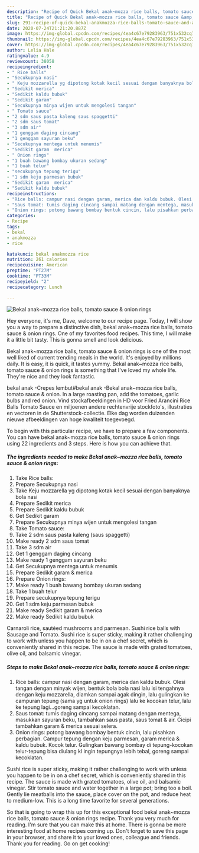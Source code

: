 ```yaml
---
description: "Recipe of Quick Bekal anak~mozza rice balls, tomato sauce &amp;amp; onion rings"
title: "Recipe of Quick Bekal anak~mozza rice balls, tomato sauce &amp;amp; onion rings"
slug: 291-recipe-of-quick-bekal-anakmozza-rice-balls-tomato-sauce-and-amp-onion-rings
date: 2020-07-24T21:21:20.887Z
image: https://img-global.cpcdn.com/recipes/4ea4c67e79283963/751x532cq70/bekal-anakmozza-rice-balls-tomato-sauce-onion-rings-foto-resep-utama.jpg
thumbnail: https://img-global.cpcdn.com/recipes/4ea4c67e79283963/751x532cq70/bekal-anakmozza-rice-balls-tomato-sauce-onion-rings-foto-resep-utama.jpg
cover: https://img-global.cpcdn.com/recipes/4ea4c67e79283963/751x532cq70/bekal-anakmozza-rice-balls-tomato-sauce-onion-rings-foto-resep-utama.jpg
author: Lelia Hale
ratingvalue: 4.9
reviewcount: 38058
recipeingredient:
- " Rice balls"
- "Secukupnya nasi"
- " Keju mozzarella yg dipotong kotak kecil sesuai dengan banyaknya bola nasi"
- "Sedikit merica"
- "Sedikit kaldu bubuk"
- "Sedikit garam"
- "Secukupnya minya wijen untuk mengolesi tangan"
- " Tomato sauce"
- "2 sdm saus pasta kaleng saus spaggetti"
- "2 sdm saus tomat"
- "3 sdm air"
- "1 genggam daging cincang"
- "1 genggam sayuran beku"
- "Secukupnya mentega untuk menumis"
- "Sedikit garam  merica"
- " Onion rings"
- "1 buah bawang bombay ukuran sedang"
- "1 buah telur"
- "secukupnya tepung terigu"
- "1 sdm keju parmesan bubuk"
- "Sedikit garam  merica"
- "Sedikit kaldu bubuk"
recipeinstructions:
- "Rice balls: campur nasi dengan garam, merica dan kaldu bubuk. Olesi tangan dengan minyak wijen, bentuk bola bola nasi lalu isi tengahnya dengan keju mozzarella, diamkan sampai agak dingin, lalu gulingkan ke campuran tepung (sama yg untuk onion rings) lalu ke kocokan telur, lalu ke tepung lagi...goreng sampai kecoklatan."
- "Saus tomat: tumis daging cincang sampai matang dengan mentega, masukkan sayuran beku, tambahkan saus pasta, saus tomat &amp; air. Cicipi tambahkan garam &amp; merica sesuai selera."
- "Onion rings: potong bawang bombay bentuk cincin, lalu pisahkan perbagian. Campur tepung dengan keju parmesan, garam merica &amp; kaldu bubuk. Kocok telur. Gulingkan bawang bombay di tepung-kocokan telur-tepung bisa diulang kl ingin tepungnya lebih tebal, goreng sampai kecoklatan."
categories:
- Recipe
tags:
- bekal
- anakmozza
- rice

katakunci: bekal anakmozza rice 
nutrition: 261 calories
recipecuisine: American
preptime: "PT27M"
cooktime: "PT33M"
recipeyield: "2"
recipecategory: Lunch

---
```



![Bekal anak~mozza rice balls, tomato sauce &amp; onion rings](https://img-global.cpcdn.com/recipes/4ea4c67e79283963/751x532cq70/bekal-anakmozza-rice-balls-tomato-sauce-onion-rings-foto-resep-utama.jpg)

Hey everyone, it's me, Dave, welcome to our recipe page. Today, I will show you a way to prepare a distinctive dish, bekal anak~mozza rice balls, tomato sauce &amp; onion rings. One of my favorites food recipes. This time, I will make it a little bit tasty. This is gonna smell and look delicious.

Bekal anak~mozza rice balls, tomato sauce &amp; onion rings is one of the most well liked of current trending meals in the world. It's enjoyed by millions daily. It is easy, it is quick, it tastes yummy. Bekal anak~mozza rice balls, tomato sauce &amp; onion rings is something that I've loved my whole life. They're nice and they look fantastic.

bekal anak -Crepes lembut#bekal anak -Bekal anak~mozza rice balls, tomato sauce &amp; onion. In a large roasting pan, add the tomatoes, garlic bulbs and red onion. Vind stockafbeeldingen in HD voor Fried Arancini Rice Balls Tomato Sauce en miljoenen andere rechtenvrije stockfoto&#39;s, illustraties en vectoren in de Shutterstock-collectie. Elke dag worden duizenden nieuwe afbeeldingen van hoge kwaliteit toegevoegd.


To begin with this particular recipe, we have to prepare a few components. You can have bekal anak~mozza rice balls, tomato sauce &amp; onion rings using 22 ingredients and 3 steps. Here is how you can achieve that.

<!--inarticleads1-->

##### The ingredients needed to make Bekal anak~mozza rice balls, tomato sauce &amp; onion rings:

1. Take  Rice balls:
1. Prepare Secukupnya nasi
1. Take  Keju mozzarella yg dipotong kotak kecil sesuai dengan banyaknya bola nasi
1. Prepare Sedikit merica
1. Prepare Sedikit kaldu bubuk
1. Get Sedikit garam
1. Prepare Secukupnya minya wijen untuk mengolesi tangan
1. Take  Tomato sauce:
1. Take 2 sdm saus pasta kaleng (saus spaggetti)
1. Make ready 2 sdm saus tomat
1. Take 3 sdm air
1. Get 1 genggam daging cincang
1. Make ready 1 genggam sayuran beku
1. Get Secukupnya mentega untuk menumis
1. Prepare Sedikit garam &amp; merica
1. Prepare  Onion rings:
1. Make ready 1 buah bawang bombay ukuran sedang
1. Take 1 buah telur
1. Prepare secukupnya tepung terigu
1. Get 1 sdm keju parmesan bubuk
1. Make ready Sedikit garam &amp; merica
1. Make ready Sedikit kaldu bubuk


Carnaroli rice, sautéed mushrooms and parmesan. Sushi rice balls with Sausage and Tomato. Sushi rice is super sticky, making it rather challenging to work with unless you happen to be in on a chef secret, which is conveniently shared in this recipe. The sauce is made with grated tomatoes, olive oil, and balsamic vinegar. 

<!--inarticleads2-->

##### Steps to make Bekal anak~mozza rice balls, tomato sauce &amp; onion rings:

1. Rice balls: campur nasi dengan garam, merica dan kaldu bubuk. Olesi tangan dengan minyak wijen, bentuk bola bola nasi lalu isi tengahnya dengan keju mozzarella, diamkan sampai agak dingin, lalu gulingkan ke campuran tepung (sama yg untuk onion rings) lalu ke kocokan telur, lalu ke tepung lagi...goreng sampai kecoklatan.
1. Saus tomat: tumis daging cincang sampai matang dengan mentega, masukkan sayuran beku, tambahkan saus pasta, saus tomat &amp; air. Cicipi tambahkan garam &amp; merica sesuai selera.
1. Onion rings: potong bawang bombay bentuk cincin, lalu pisahkan perbagian. Campur tepung dengan keju parmesan, garam merica &amp; kaldu bubuk. Kocok telur. Gulingkan bawang bombay di tepung-kocokan telur-tepung bisa diulang kl ingin tepungnya lebih tebal, goreng sampai kecoklatan.


Sushi rice is super sticky, making it rather challenging to work with unless you happen to be in on a chef secret, which is conveniently shared in this recipe. The sauce is made with grated tomatoes, olive oil, and balsamic vinegar. Stir tomato sauce and water together in a large pot; bring too a boil. Gently lie meatballs into the sauce, place cover on the pot, and reduce heat to medium-low. This is a long time favorite for several generations. 

So that is going to wrap this up for this exceptional food bekal anak~mozza rice balls, tomato sauce &amp; onion rings recipe. Thank you very much for reading. I'm sure that you can make this at home. There is gonna be more interesting food at home recipes coming up. Don't forget to save this page in your browser, and share it to your loved ones, colleague and friends. Thank you for reading. Go on get cooking!

